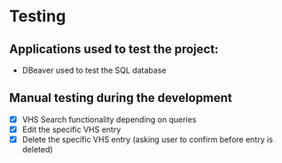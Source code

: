 # Testing

## Applications used to test the project:

- DBeaver used to test the SQL database

## Manual testing during the development

- [x] VHS Search functionality depending on queries
- [x] Edit the specific VHS entry
- [x] Delete the specific VHS entry (asking user to confirm before entry is deleted)
